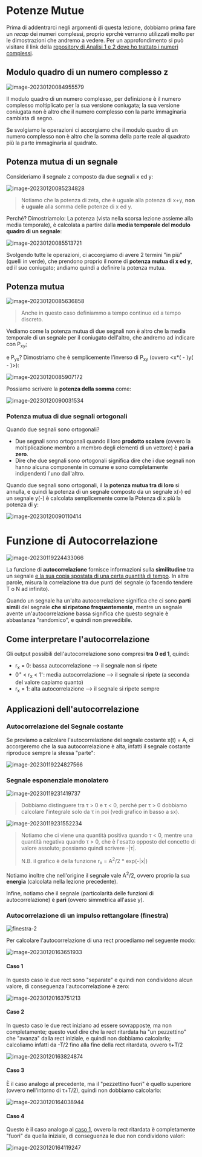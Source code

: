 # Potenze Mutue

Prima di addentrarci negli argomenti di questa lezione, dobbiamo prima fare un *recap* dei numeri complessi, proprio eprchè verranno utilizzati molto per le dimostrazioni che andremo a vedere. Per un approfondimento si può visitare il link della [repository di Analisi 1 e 2 dove ho trattato i numeri complessi](https://github.com/follen99/Analisi-Matematica/tree/main/Appunti/1.03%20-%20Numeri%20Complessi).

## Modulo quadro di un numero complesso z

![image-20230120084955579](./assets/image-20230120084955579.png)

Il modulo quadro di un numero complesso, per definizione è il numero complesso moltiplicato per la sua versione coniugata; la sua versione coniugata non è altro che il numero complesso con la parte immaginaria cambiata di segno.

Se svolgiamo le operazioni ci accorgiamo che il modulo quadro di un numero complesso non è altro che la somma della parte reale al quadrato più la parte immaginaria al quadrato.

## Potenza mutua di un segnale

Consideriamo il segnale z composto da due segnali x ed y:

![image-20230120085234828](./assets/image-20230120085234828.png)

> Notiamo che la potenza di zeta, che è uguale alla potenza di x+y, **non è uguale** alla somma delle potenze di x ed y.

Perché? Dimostriamolo:
La potenza (vista nella scorsa lezione assieme alla media temporale), è calcolata a partire dalla **media temporale del modulo quadro di un segnale**:

![image-20230120085513721](./assets/image-20230120085513721.png)

Svolgendo tutte le operazioni, ci accorgiamo di avere 2 termini "in più" (quelli in verde), che prendono proprio il nome di **potenza mutua di x ed y**, ed il suo coniugato; andiamo quindi a definire la potenza mutua.

## Potenza mutua

![image-20230120085636858](./assets/image-20230120085636858.png)

> Anche in questo caso definiammo a tempo continuo ed a tempo discreto.

Vediamo come la potenza mutua di due segnali non è altro che la media temporale di un segnale per il coniugato dell'altro, che andremo ad indicare con P<sub>xy</sub>;

e P<sub>yx</sub>? Dimostriamo che è semplicemente l'inverso di P<sub>xy</sub> (ovvero <x*( - )y( - )>):

![image-20230120085907172](./assets/image-20230120085907172.png)

Possiamo scrivere la **potenza della somma** come:

![image-20230120090031534](./assets/image-20230120090031534.png)

### Potenza mutua di due segnali ortogonali

Quando due segnali sono ortogonali?

- Due segnali sono ortogonali quando il loro **prodotto scalare** (ovvero la moltiplicazione membro a membro degli elementi di un vettore) è **pari a zero**.
- Dire che due segnali sono ortogonali significa dire che i due segnali non hanno alcuna componente in comune e sono completamente indipendenti l'uno dall'altro.

Quando due segnali sono ortogonali, il la **potenza mutua tra di loro** si annulla, e quindi la potenza di un segnale composto da un segnale x(-) ed un segnale y(-) è calcolata semplicemente come la Potenza di x più la potenza di y:

![image-20230120090110414](./assets/image-20230120090110414.png)

# Funzione di Autocorrelazione

![image-20230119224433066](./assets/image-20230119224433066.png)

La funzione di **autocorrelazione** fornisce informazioni sulla **similitudine** tra un segnale <u>e la sua copia spostata di una certa quantità di tempo</u>.
In altre parole, misura la correlazione tra due punti del segnale (o facendo tendere T o N ad infinito).

Quando un segnale ha un'alta autocorrelazione significa che ci sono **parti simili** del segnale **che si ripetono frequentemente**, mentre un segnale avente un'autocorrelazione bassa significa che questo segnale è abbastanza "randomico", e quindi non prevedibile.

## Come interpretare l'autocorrelazione

Gli output possibili dell'autocorrelazione sono compresi **tra 0 ed 1**, quindi:

- r<sub>x</sub> = 0: bassa autocorrelazione --> il segnale non si ripete
- 0<sup>+</sup> < r<sub>x</sub> < 1<sup>-</sup>: media autocorrelazione --> il segnale si ripete (a seconda del valore capiamo quanto)
- r<sub>x</sub> = 1: alta autocorrelazione --> il segnale si ripete sempre

## Applicazioni dell'autocorrelazione

### Autocorrelazione del Segnale costante

Se proviamo a calcolare l'autocorrelazione del segnale costante x(t) = A, ci accorgeremo che la sua autocorrelazione è alta, infatti il segnale costante riproduce sempre la stessa "parte":

![image-20230119224827566](./assets/image-20230119224827566.png)

### Segnale esponenziale monolatero 

![image-20230119231419737](./assets/image-20230119231419737.png)

> Dobbiamo distinguere tra τ > 0 e τ < 0, perchè per τ > 0 dobbiamo calcolare l'integrale solo da τ in poi (vedi grafico in basso a sx).

![image-20230119231552234](./assets/image-20230119231552234.png)

> Notiamo che ci viene una quantità positiva quando τ < 0, mentre una quantità negativa quando τ > 0, che è l'esatto opposto del concetto di valore assoluto; possiamo quindi scrivere -|τ|.
>
> N.B. il grafico è della funzione r<sub>x</sub> = A<sup>2</sup>/2 * exp(-|x|)

Notiamo inoltre che nell'origine il segnale vale A<sup>2</sup>/2, ovvero proprio la sua **energia** (calcolata nella lezione precedente).

Infine, notiamo che il segnale (particolarità delle funzioni di autocorrelazione) è **pari** (ovvero simmetrica all'asse y).

### Autocorrelazione di un impulso rettangolare (finestra)

![finestra-2](./assets/finestra-2.gif)

Per calcolare l'autocorrelazione di una rect procediamo nel seguente modo:

![image-20230120163651933](./assets/image-20230120163651933.png)

#### Caso 1

In questo caso le due rect sono "separate" e quindi non condividono alcun valore, di conseguenza l'autocorrelazione è zero:

![image-20230120163751213](./assets/image-20230120163751213.png)

#### Caso 2

In questo caso le due rect iniziano ad essere sovrapposte, ma non completamente; questo vuol dire che la rect ritardata ha "un pezzettino" che "avanza" dalla rect iniziale, e quindi non dobbiamo calcolarlo; calcoliamo infatti da -T/2 fino alla fine della rect ritardata, ovvero τ+T/2

![image-20230120163824874](./assets/image-20230120163824874.png)

#### Caso 3

È il caso analogo al precedente, ma il "pezzettino fuori" è quello superiore (ovvero nell'intorno di τ+T/2), quindi non dobbiamo calcolarlo:

![image-20230120164038944](./assets/image-20230120164038944.png)

#### Caso 4

Questo è il caso analogo al <u>caso 1</u>, ovvero la rect ritardata è completamente "fuori" da quella iniziale, di conseguenza le due non condividono valori:

![image-20230120164119247](./assets/image-20230120164119247.png)
